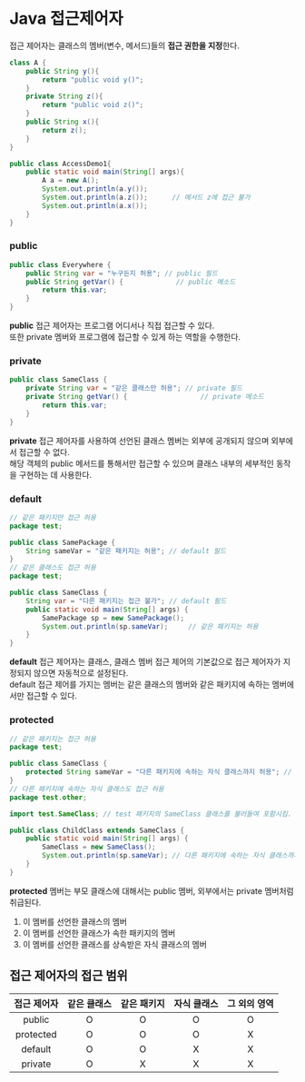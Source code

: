 # Java 접근제어자

접근 제어자는 클래스의 멤버(변수, 메서드)들의 **접근 권한을 지정**한다.     

```java
class A {
    public String y(){
        return "public void y()";
    }
    private String z(){
        return "public void z()";
    }
    public String x(){
        return z();
    }
}

public class AccessDemo1{
    public static void main(String[] args){
        A a = new A();
        System.out.println(a.y());
        System.out.println(a.z());      // 메서드 z에 접근 불가
        System.out.println(a.x());        
    }
}
```

### public

```java
public class Everywhere {
    public String var = "누구든지 허용"; // public 필드
    public String getVar() {             // public 메소드
        return this.var;
    }
}
```

**public** 접근 제어자는 프로그램 어디서나 직접 접근할 수 있다.     
또한 private 멤버와 프로그램에 접근할 수 있게 하는 역할을 수행한다.

### private

```java
public class SameClass {
    private String var = "같은 클래스만 허용"; // private 필드
    private String getVar() {                  // private 메소드
        return this.var;
    }
}
```

**private** 접근 제어자를 사용하여 선언된 클래스 멤버는 외부에 공개되지 않으며 외부에서 접근할 수 없다.     
해당 객체의 public 메서드를 통해서만 접근할 수 있으며 클래스 내부의 세부적인 동작을 구현하는 데 사용한다.

### default

```java
// 같은 패키지만 접근 허용
package test;

public class SamePackage {
    String sameVar = "같은 패키지는 허용"; // default 필드
}
// 같은 클래스도 접근 허용
package test;

public class SameClass {
    String var = "다른 패키지는 접근 불가"; // default 필드
    public static void main(String[] args) {
        SamePackage sp = new SamePackage();
        System.out.println(sp.sameVar);     // 같은 패키지는 허용
    }
}
```

**default** 접근 제어자는 클래스, 클래스 멤버 접근 제어의 기본값으로 접근 제어자가 지정되지 않으면 자동적으로 설정된다.     
default 접근 제어를 가지는 멤버는 같은 클래스의 멤버와 같은 패키지에 속하는 멤버에서만 접근할 수 있다.

### protected

```java
// 같은 패키지는 접근 허용
package test;

public class SameClass {
    protected String sameVar = "다른 패키지에 속하는 자식 클래스까지 허용"; // protected 필드
}
// 다른 패키지에 속하는 자식 클래스도 접근 허용
package test.other;

import test.SameClass; // test 패키지의 SameClass 클래스를 불러들여 포함시킴.

public class ChildClass extends SameClass {
    public static void main(String[] args) {
        SameClass = new SameClass();
        System.out.println(sp.sameVar); // 다른 패키지에 속하는 자식 클래스까지 허용
    }
}
```

**protected** 멤버는 부모 클래스에 대해서는 public 멤버, 외부에서는 private 멤버처럼 취급된다.      
1. 이 멤버를 선언한 클래스의 멤버
2. 이 멤버를 선언한 클래스가 속한 패키지의 멤버
3. 이 멤버를 선언한 클래스를 상속받은 자식 클래스의 멤버

## 접근 제어자의 접근 범위

|접근 제어자|같은 클래스|같은 패키지|자식 클래스|그 외의 영역
|:-:|:-:|:-:|:-:|:-:
|public|O|O|O|O
|protected|O|O|O|X
|default|O|O|X|X
|private|O|X|X|X